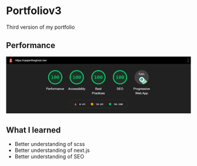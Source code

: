 # Portfoliov3

Third version of my portfolio

## Performance

![performance](./public/performance.png)

## What I learned

- Better understanding of scss
- Better understanding of next.js
- Better understanding of SEO

